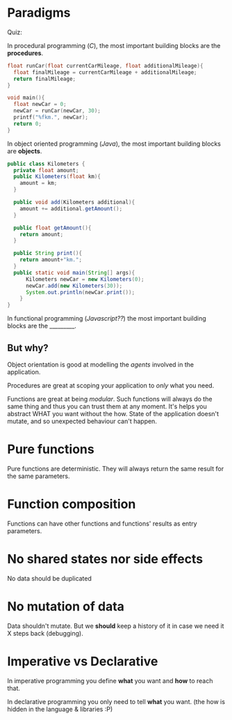 # Paradigms

Quiz:

In procedural programming (*C*), the most important building blocks are the **procedures**.

```C
float runCar(float currentCarMileage, float additionalMileage){
  float finalMileage = currentCarMileage + additionalMileage;
  return finalMileage;
}

void main(){
  float newCar = 0;
  newCar = runCar(newCar, 30);
  printf("%fkm.", newCar);
  return 0;
}
```

In object oriented programming (*Java*), the most important building blocks are **objects**.

```Java
public class Kilometers {
  private float amount;
  public Kilometers(float km){
    amount = km;
  }

  public void add(Kilometers additional){
    amount += additional.getAmount();
  }

  public float getAmount(){
    return amount;
  }

  public String print(){
    return amount+"km.";
  }
  public static void main(String[] args){
      Kilometers newCar = new Kilometers(0);
      newCar.add(new Kilometers(30));
      System.out.println(newCar.print());
    }
}


```

In functional programming (*Javascript??*) the most important building blocks are the _________.

## But why?

Object orientation is good at modelling the *agents* involved in the application.

Procedures are great at scoping your application to *only* what you need.

Functions are great at being *modular*. Such functions will always do the same thing and thus you can trust them at any moment. It's helps you abstract WHAT you want without the how. State of the application doesn't mutate, and so unexpected behaviour can't happen.

# Pure functions

Pure functions are deterministic. They will always return the same result for the same parameters.

# Function composition

Functions can have other functions and functions' results as entry parameters.

# No shared states nor side effects

No data should be duplicated

# No mutation of data

Data shouldn't mutate. But we **should** keep a history of it in case we need it X steps back (debugging).

# Imperative vs Declarative

In imperative programming you define **what** you want and **how** to reach that.

In declarative programming you only need to tell **what** you want. (the how is hidden in the language & libraries :P)